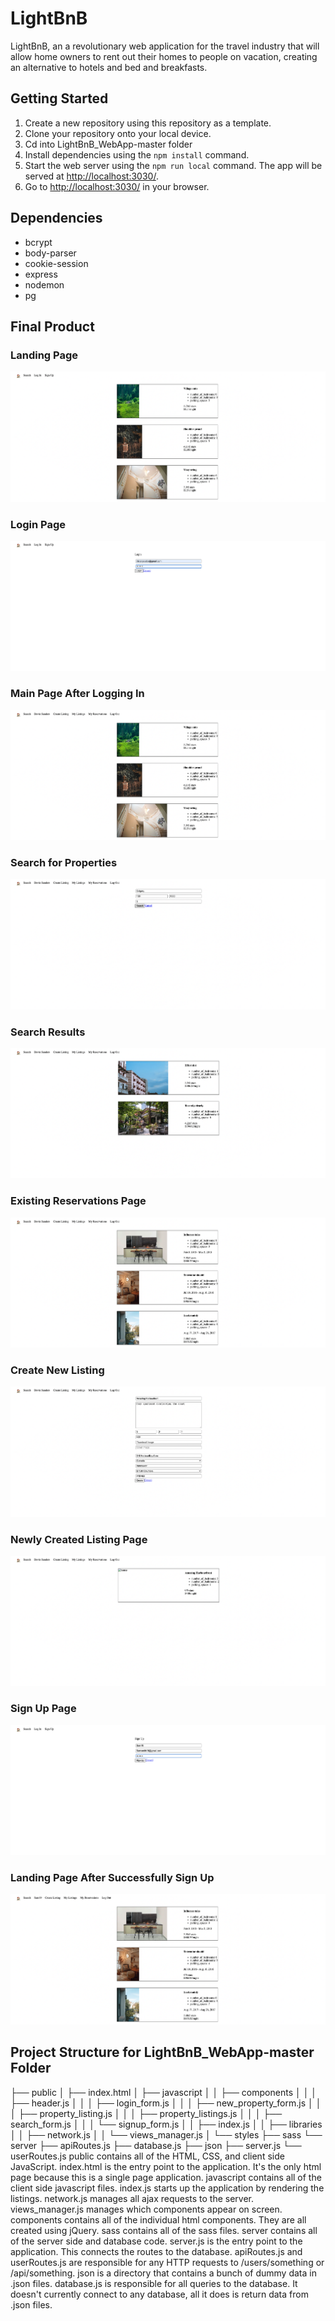 # LightBnB

LightBnB, an a revolutionary web application for the travel industry that will allow home owners to rent out their homes to people on vacation, creating an alternative to hotels and bed and breakfasts.

## Getting Started

1. Create a new repository using this repository as a template.
2. Clone your repository onto your local device.
3. Cd into LightBnB_WebApp-master folder
4. Install dependencies using the `npm install` command.
5. Start the web server using the `npm run local` command. The app will be served at <http://localhost:3030/>.
6. Go to <http://localhost:3030/> in your browser.

## Dependencies

- bcrypt
- body-parser
- cookie-session
- express
- nodemon
- pg

## Final Product

### Landing Page
!["Landing Page"](./Snippets/1_Landing_Page.png)

### Login Page
!["Login Page"](./Snippets/2_Login_Page.png)

### Main Page After Logging In
!["Main Page After Logging In"](./Snippets/3_Main_Page.png)

### Search for Properties
!["Search for Properties"](./Snippets/4_Search_For_Properties.png)

### Search Results
!["Search Results"](./Snippets/5_Search_Results.png)

### Existing Reservations Page
!["Existing Reservations Page"](./Snippets/6_Existing_Reservations_Page.png)

### Create New Listing
!["Create New Listing](./Snippets/7_Create_Listing.png)

### Newly Created Listing Page
!["Newly Created Listing Page"](./Snippets/8_Newly_Created_Listing.png)

### Sign Up Page
!["Sign Up Page](./Snippets/9_Sign_Up.png)

### Landing Page After Successfully Sign Up
!["Landing Page After Successfully Sign Up"](./Snippets/10_Landing_Page_After_Sign_Up.png)

## Project Structure for LightBnB_WebApp-master Folder
├── public
│   ├── index.html
│   ├── javascript
│   │   ├── components
│   │   │   ├── header.js
│   │   │   ├── login_form.js
│   │   │   ├── new_property_form.js
│   │   │   ├── property_listing.js
│   │   │   ├── property_listings.js
│   │   │   ├── search_form.js
│   │   │   └── signup_form.js
│   │   ├── index.js
│   │   ├── libraries
│   │   ├── network.js
│   │   └── views_manager.js
│   └── styles
├── sass
└── server
  ├── apiRoutes.js
  ├── database.js
  ├── json
  ├── server.js
  └── userRoutes.js
public contains all of the HTML, CSS, and client side JavaScript.
index.html is the entry point to the application. It's the only html page because this is a single page application.
javascript contains all of the client side javascript files.
index.js starts up the application by rendering the listings.
network.js manages all ajax requests to the server.
views_manager.js manages which components appear on screen.
components contains all of the individual html components. They are all created using jQuery.
sass contains all of the sass files.
server contains all of the server side and database code.
server.js is the entry point to the application. This connects the routes to the database.
apiRoutes.js and userRoutes.js are responsible for any HTTP requests to /users/something or /api/something.
json is a directory that contains a bunch of dummy data in .json files.
database.js is responsible for all queries to the database. It doesn't currently connect to any database, all it does is return data from .json files.